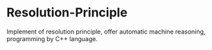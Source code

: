 # Resolution-Principle
Implement of resolution principle, offer automatic machine reasoning, programming by C++ language.
